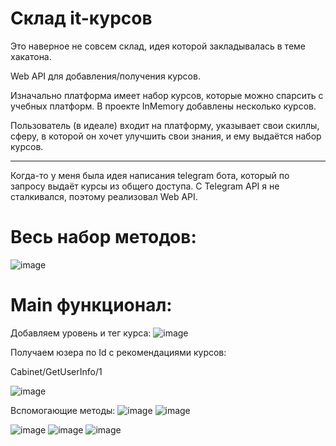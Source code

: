 # Склад it-курсов

Это наверное не совсем склад, идея которой закладывалась в теме хакатона.

Web API для добавления/получения курсов.

Изначально платформа имеет набор курсов, которые можно спарсить с учебных платформ. В проекте InMemory добавлены несколько курсов.

Пользователь (в идеале) входит на платформу, указывает свои скиллы, сферу, в которой он хочет улучшить свои знания, и ему выдаётся набор курсов.

_________________________________
Когда-то у меня была идея написания telegram бота, который по запросу выдаёт курсы из общего доступа. 
С Telegram API я не сталкивался, поэтому реализовал Web API.

# Весь набор методов:
![image](https://github.com/user-attachments/assets/987ee523-3be2-42d1-88b9-f44534212936)



# Main функционал:
Добавляем уровень и тег курса:
![image](https://github.com/user-attachments/assets/d5bbb9e4-6060-4028-8fdb-cff9f97df16f)

Получаем юзера по Id с рекомендациями курсов:

Cabinet/GetUserInfo/1

![image](https://github.com/user-attachments/assets/00ad445f-1e1a-4e93-8b23-5ba9f859ad92)


Вспомогающие методы:
![image](https://github.com/user-attachments/assets/775d93d0-3561-4c36-b00c-313d201858fe)
![image](https://github.com/user-attachments/assets/6140f4d8-6fc9-4a63-a8c3-78eac55eb59c)


![image](https://github.com/user-attachments/assets/c8c25608-0027-4833-adc0-776779e77f70)
![image](https://github.com/user-attachments/assets/b4cbd67f-1365-4f4b-bf7e-b4273b9e198d)
![image](https://github.com/user-attachments/assets/e6e0acac-056d-4768-a8d8-e91d31e1988e)

